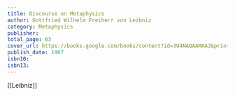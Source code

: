 ```yaml
---
title: Discourse on Metaphysics
author: Gottfried Wilhelm Freiherr von Leibniz
category: Metaphysics
publisher: 
total_page: 63
cover_url: https://books.google.com/books/content?id=3U4NAQAAMAAJ&printsec=frontcover&img=1&zoom=1&source=gbs_api
publish_date: 1967
isbn10: 
isbn13:
---
```


[[Leibniz]]